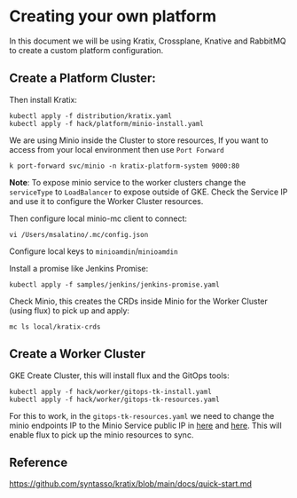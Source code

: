 # Creating your own platform

In this document we will be using Kratix, Crossplane, Knative and RabbitMQ to create a custom platform configuration. 



## Create a Platform Cluster:

Then install Kratix: 

```
kubectl apply -f distribution/kratix.yaml
kubectl apply -f hack/platform/minio-install.yaml
```


We are using Minio inside the Cluster to store resources, 
If you want to access from your local environment then use `Port Forward`

```
k port-forward svc/minio -n kratix-platform-system 9000:80
```

**Note**: To expose minio service to the worker clusters change the `serviceType` to `LoadBalancer` to expose outside of GKE. Check the Service IP and use it to configure the Worker Cluster resources. 


Then configure local minio-mc client to connect: 
```
vi /Users/msalatino/.mc/config.json

```

Configure local keys to `minioamdin`/`minioamdin`


Install a promise like Jenkins Promise: 

```
kubectl apply -f samples/jenkins/jenkins-promise.yaml
```


Check Minio, this creates the CRDs inside Minio for the Worker Cluster (using flux) to pick up and apply: 

```
mc ls local/kratix-crds
```

## Create a Worker Cluster

GKE Create Cluster, this will install flux and the GitOps tools:

```
kubectl apply -f hack/worker/gitops-tk-install.yaml
kubectl apply -f hack/worker/gitops-tk-resources.yaml
```

For this to work, in the `gitops-tk-resources.yaml` we need to change the minio endpoints IP to the Minio Service public IP in [here](https://github.com/syntasso/kratix/blob/main/hack/worker/gitops-tk-resources.yaml#L11) and [here](https://github.com/syntasso/kratix/blob/main/hack/worker/gitops-tk-resources.yaml#L25). This will enable flux to pick up the minio resources to sync. 






## Reference
https://github.com/syntasso/kratix/blob/main/docs/quick-start.md
